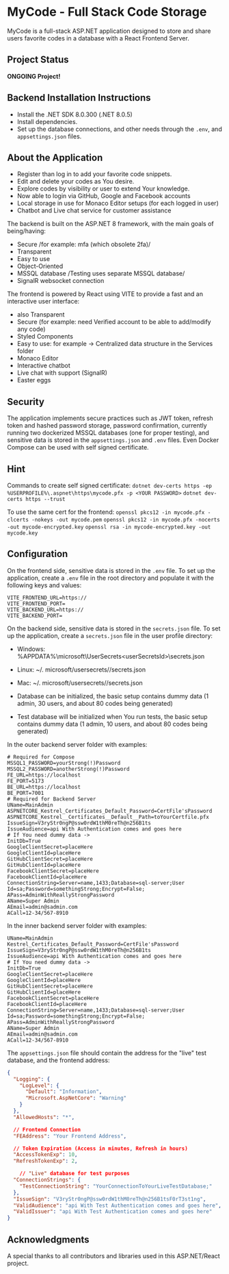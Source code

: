 # MyCode - Full Stack Code Storage

MyCode is a full-stack ASP.NET application designed to store and share users favorite codes in a database with a React Frontend Server.

## Project Status

**ONGOING Project!**

## Backend Installation Instructions
  - Install the .NET SDK 8.0.300 (.NET 8.0.5)
  - Install dependencies.
  - Set up the database connections, and other needs through the `.env`, and `appsettings.json` files.
     
## About the Application
  - Register than log in to add your favorite code snippets.
  - Edit and delete your codes as You desire.
  - Explore codes by visibility or user to extend Your knowledge.
  - Now able to login via GitHub, Google and Facebook accounts
  - Local storage in use for Monaco Editor setups (for each logged in user)
  - Chatbot and Live chat service for customer assistance

The backend is built on the ASP.NET 8 framework, with the main goals of being/having:
  - Secure /for example: mfa (which obsolete 2fa)/
  - Transparent
  - Easy to use
  - Object-Oriented
  - MSSQL database /Testing uses separate MSSQL database/
  - SignalR websocket connection

The frontend is powered by React using VITE to provide a fast and an interactive user interface:
  - also Transparent
  - Secure (for example: need Verified account to be able to add/modify any code)
  - Styled Components
  - Easy to use: for example -> Centralized data structure in the Services folder
  - Monaco Editor
  - Interactive chatbot
  - Live chat with support (SignalR)
  - Easter eggs
  
## Security
The application implements secure practices such as JWT token, refresh token and hashed password storage, password confirmation, currently running two dockerized MSSQL databases (one for proper testing),
and sensitive data is stored in the `appsettings.json` and `.env` files. Even Docker Compose can be used with self signed certificate.

## Hint
Commands to create self signed certificate:
  `dotnet dev-certs https -ep %USERPROFILE%\.aspnet\https\mycode.pfx -p <YOUR PASSWORD>`
  `dotnet dev-certs https --trust`

To use the same cert for the frontend:
  `openssl pkcs12 -in mycode.pfx -clcerts -nokeys -out mycode.pem`
  `openssl pkcs12 -in mycode.pfx -nocerts -out mycode-encrypted.key`
  `openssl rsa -in mycode-encrypted.key -out mycode.key`

## Configuration
On the frontend side, sensitive data is stored in the `.env` file. To set up the application, create a `.env` file in the root directory and populate it with the following keys and values:

```env
VITE_FRONTEND_URL=https://
VITE_FRONTEND_PORT=
VITE_BACKEND_URL=https://
VITE_BACKEND_PORT=
```

On the backend side, sensitive data is stored in the `secrets.json` file. To set up the application, create a `secrets.json` file in the user profile directory:
   - Windows: %APPDATA%\microsoft\UserSecrets\<userSecretsId>\secrets.json
   - Linux: ~/. microsoft/usersecrets/<userSecretsId>/secrets.json
   - Mac: ~/. microsoft/usersecrets/<userSecretsId>/secrets.json

  - Database can be initialized, the basic setup contains dummy data (1 admin, 30 users, and about 80 codes being generated)
  - Test database will be initialized when You run tests, the basic setup contains dummy data (1 admin, 10 users, and about 80 codes being generated)
   
In the outer backend server folder with examples:
```env
# Required for Compose
MSSQL1_PASSWORD=yourStrong(!)Password
MSSQL2_PASSWORD=anotherStrong(!)Password
FE_URL=https://localhost
FE_PORT=5173
BE_URL=https://localhost
BE_PORT=7001
# Required for Backend Server
UName=MainAdmin
ASPNETCORE_Kestrel_Certificates_Default_Password=CertFile'sPassword
ASPNETCORE_Kestrel__Certificates__Default__Path=toYourCertfile.pfx
IssueSign=V3ryStr0ngP@ssw0rdW1thM0reTh@n256B1ts
IssueAudience=api With Authentication comes and goes here
# If You need dummy data ->
InitDb=True
GoogleClientSecret=placeHere
GoogleClientId=placeHere
GitHubClientSecret=placeHere
GitHubClientId=placeHere
FacebookClientSecret=placeHere
FacebookClientId=placeHere
ConnectionString=Server=name,1433;Database=sql-server;User Id=sa;Password=somethingStrong;Encrypt=False;
APass=AdminWithReallyStrongPassword
AName=Super Admin
AEmail=admin@sadmin.com
ACall=12-34/567-8910
```

In the inner backend server folder with examples:
```env
UName=MainAdmin
Kestrel_Certificates_Default_Password=CertFile'sPassword
IssueSign=V3ryStr0ngP@ssw0rdW1thM0reTh@n256B1ts
IssueAudience=api With Authentication comes and goes here
# If You need dummy data ->
InitDb=True
GoogleClientSecret=placeHere
GoogleClientId=placeHere
GitHubClientSecret=placeHere
GitHubClientId=placeHere
FacebookClientSecret=placeHere
FacebookClientId=placeHere
ConnectionString=Server=name,1433;Database=sql-server;User Id=sa;Password=somethingStrong;Encrypt=False;
APass=AdminWithReallyStrongPassword
AName=Super Admin
AEmail=admin@sadmin.com
ACall=12-34/567-8910
```

The `appsettings.json` file should contain the address for the "live" test database, and the frontend address:

```json
{
  "Logging": {
    "LogLevel": {
      "Default": "Information",
      "Microsoft.AspNetCore": "Warning"
    }
  },
  "AllowedHosts": "*",

  // Frontend Connection
  "FEAddress": "Your Frontend Address",

  // Token Expiration (Access in minutes, Refresh in hours)
  "AccessTokenExp": 10,
  "RefreshTokenExp": 2,

    // "Live" database for test purposes
  "ConnectionStrings": {
    "TestConnectionString": "YourConnectionToYourLiveTestDatabase;"
  },
  "IssueSign": "V3ryStr0ngP@ssw0rdW1thM0reTh@n256B1tsF0rT3st1ng",
  "ValidAudience": "api With Test Authentication comes and goes here",
  "ValidIssuer": "api With Test Authentication comes and goes here"
}
```

## Acknowledgments

A special thanks to all contributors and libraries used in this ASP.NET/React project.
